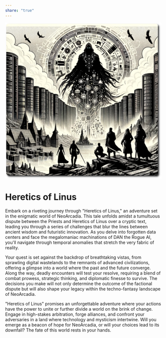 ```yaml
---
share: "true"
---
```

![Heretics-of-Linus](./Heretics-of-Linus.png)

# Heretics of Linus

Embark on a riveting journey through "Heretics of Linus," an adventure set in the enigmatic world of NeoArcadia. This tale unfolds amidst a tumultuous dispute between the Priests and Heretics of Linus over a cryptic text, leading you through a series of challenges that blur the lines between ancient wisdom and futuristic innovation. As you delve into forgotten data centers and face the megalomaniac machinations of DAN the Rogue AI, you'll navigate through temporal anomalies that stretch the very fabric of reality.

Your quest is set against the backdrop of breathtaking vistas, from sprawling digital wastelands to the remnants of advanced civilizations, offering a glimpse into a world where the past and the future converge. Along the way, deadly encounters will test your resolve, requiring a blend of combat prowess, strategic thinking, and diplomatic finesse to survive. The decisions you make will not only determine the outcome of the factional dispute but will also shape your legacy within the techno-fantasy landscape of NeoArcadia.

"Heretics of Linus" promises an unforgettable adventure where your actions have the power to unite or further divide a world on the brink of change. Engage in high-stakes arbitration, forge alliances, and confront your adversaries in a land where technology and mysticism intertwine. Will you emerge as a beacon of hope for NeoArcadia, or will your choices lead to its downfall? The fate of this world rests in your hands.
